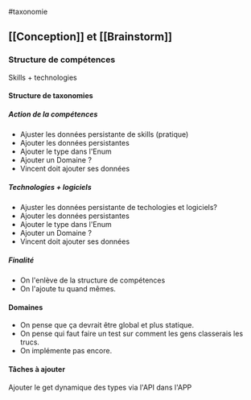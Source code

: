 #taxonomie 

## [[Conception]] et [[Brainstorm]]

### Structure de compétences
Skills + technologies

#### Structure de taxonomies
##### Action de la compétences
- Ajuster les données persistante de skills (pratique)
- Ajouter les données persistantes
- Ajouter le type dans l'Enum
- Ajouter un Domaine ?
- Vincent doit ajouter ses données
##### Technologies + logiciels
- Ajuster les données persistante de techologies et logiciels?
- Ajouter les données persistantes
- Ajouter le type dans l'Enum
- Ajouter un Domaine ?
- Vincent doit ajouter ses données
##### Finalité
- On l'enlève de la structure de compétences
- On l'ajoute tu quand mêmes.
#### Domaines
- On pense que ça devrait être global et plus statique.
- On pense qui faut faire un test sur comment les gens classerais les trucs.
- On implémente pas encore.

#### Tâches à ajouter
Ajouter le get dynamique des types via l'API dans l'APP